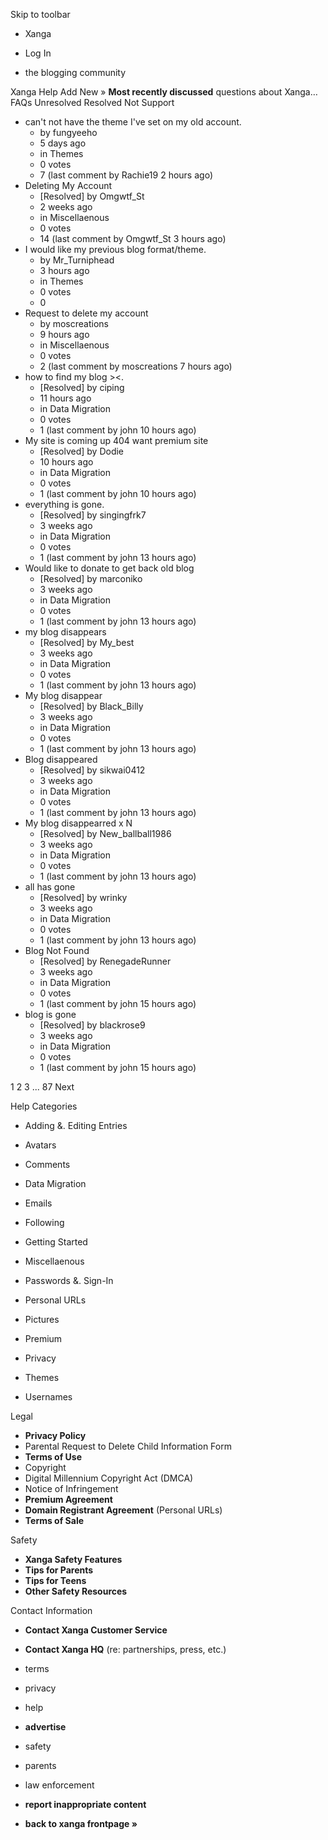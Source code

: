 Skip to toolbar

*   Xanga

*   Log In

*   the blogging community

Xanga Help Add New » **Most recently discussed** questions about Xanga… FAQs Unresolved Resolved Not Support

*   can't not have the theme I've set on my old account.
    *   by fungyeeho
    *   5 days ago
    *   in Themes
    *   0 votes
    *   7 (last comment by Rachie19 2 hours ago)
*   Deleting My Account
    *   \[Resolved\] by Omgwtf\_St
    *   2 weeks ago
    *   in Miscellaenous
    *   0 votes
    *   14 (last comment by Omgwtf\_St 3 hours ago)
*   I would like my previous blog format/theme.
    *   by Mr\_Turniphead
    *   3 hours ago
    *   in Themes
    *   0 votes
    *   0
*   Request to delete my account
    *   by moscreations
    *   9 hours ago
    *   in Miscellaenous
    *   0 votes
    *   2 (last comment by moscreations 7 hours ago)
*   how to find my blog ><.
    *   \[Resolved\] by ciping
    *   11 hours ago
    *   in Data Migration
    *   0 votes
    *   1 (last comment by john 10 hours ago)
*   My site is coming up 404 want premium site
    *   \[Resolved\] by Dodie
    *   10 hours ago
    *   in Data Migration
    *   0 votes
    *   1 (last comment by john 10 hours ago)
*   everything is gone.
    *   \[Resolved\] by singingfrk7
    *   3 weeks ago
    *   in Data Migration
    *   0 votes
    *   1 (last comment by john 13 hours ago)
*   Would like to donate to get back old blog
    *   \[Resolved\] by marconiko
    *   3 weeks ago
    *   in Data Migration
    *   0 votes
    *   1 (last comment by john 13 hours ago)
*   my blog disappears
    *   \[Resolved\] by My\_best
    *   3 weeks ago
    *   in Data Migration
    *   0 votes
    *   1 (last comment by john 13 hours ago)
*   My blog disappear
    *   \[Resolved\] by Black\_Billy
    *   3 weeks ago
    *   in Data Migration
    *   0 votes
    *   1 (last comment by john 13 hours ago)
*   Blog disappeared
    *   \[Resolved\] by sikwai0412
    *   3 weeks ago
    *   in Data Migration
    *   0 votes
    *   1 (last comment by john 13 hours ago)
*   My blog disappearred x N
    *   \[Resolved\] by New\_ballball1986
    *   3 weeks ago
    *   in Data Migration
    *   0 votes
    *   1 (last comment by john 13 hours ago)
*   all has gone
    *   \[Resolved\] by wrinky
    *   3 weeks ago
    *   in Data Migration
    *   0 votes
    *   1 (last comment by john 13 hours ago)
*   Blog Not Found
    *   \[Resolved\] by RenegadeRunner
    *   3 weeks ago
    *   in Data Migration
    *   0 votes
    *   1 (last comment by john 15 hours ago)
*   blog is gone
    *   \[Resolved\] by blackrose9
    *   3 weeks ago
    *   in Data Migration
    *   0 votes
    *   1 (last comment by john 15 hours ago)

1 2 3 ... 87 Next

Help Categories

*   Adding &. Editing Entries
*   Avatars
*   Comments
*   Data Migration
*   Emails
*   Following
*   Getting Started
*   Miscellaenous

*   Passwords &. Sign-In
*   Personal URLs
*   Pictures
*   Premium
*   Privacy
*   Themes
*   Usernames

Legal

*   **Privacy Policy**
*   Parental Request to Delete Child Information Form
*   **Terms of Use**
*   Copyright
*   Digital Millennium Copyright Act (DMCA)
*   Notice of Infringement
*   **Premium Agreement**
*   **Domain Registrant Agreement** (Personal URLs)
*   **Terms of Sale**

Safety

*   **Xanga Safety Features**
*   **Tips for Parents**
*   **Tips for Teens**
*   **Other Safety Resources**

Contact Information

*   **Contact Xanga Customer Service**
*   **Contact Xanga HQ** (re: partnerships, press, etc.)

*   terms
*   privacy
*   help
*   **advertise**

*   safety
*   parents
*   law enforcement
*   **report inappropriate content**

*   **back to xanga frontpage »**